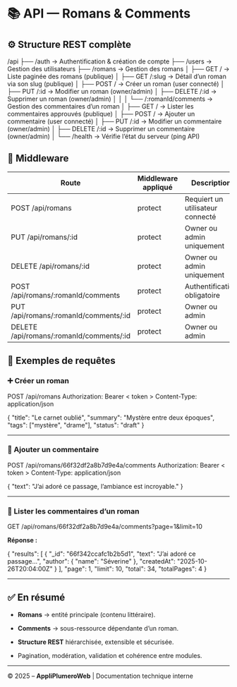# 📚 API — Romans & Comments

## ⚙️ Structure REST complète

/api
├── /auth → Authentification & création de compte
├── /users → Gestion des utilisateurs
├── /romans → Gestion des romans
│ ├── GET / → Liste paginée des romans (publique)
│ ├── GET /:slug → Détail d’un roman via son slug (publique)
│ ├── POST / → Créer un roman (user connecté)
│ ├── PUT /:id → Modifier un roman (owner/admin)
│ ├── DELETE /:id → Supprimer un roman (owner/admin)
│ │
│ └── /:romanId/comments → Gestion des commentaires d’un roman
│ ├── GET / → Lister les commentaires approuvés (publique)
│ ├── POST / → Ajouter un commentaire (user connecté)
│ ├── PUT /:id → Modifier un commentaire (owner/admin)
│ ├── DELETE /:id → Supprimer un commentaire (owner/admin)
│
└── /health → Vérifie l’état du serveur (ping API)

## **🧩 Middleware**

| **Route**                                | **Middleware appliqué** | **Description**                  |
| ---------------------------------------- | ----------------------- | -------------------------------- |
| POST /api/romans                         | protect                 | Requiert un utilisateur connecté |
| PUT /api/romans/:id                      | protect                 | Owner ou admin uniquement        |
| DELETE /api/romans/:id                   | protect                 | Owner ou admin uniquement        |
| POST /api/romans/:romanId/comments       | protect                 | Authentification obligatoire     |
| PUT /api/romans/:romanId/comments/:id    | protect                 | Owner ou admin                   |
| DELETE /api/romans/:romanId/comments/:id | protect                 | Owner ou admin                   |

## **💬 Exemples de requêtes**

### **➕ Créer un roman**

POST /api/romans
Authorization: Bearer < token >
Content-Type: application/json

{
"title": "Le carnet oublié",
"summary": "Mystère entre deux époques",
"tags": ["mystère", "drame"],
"status": "draft"
}

---

### **💬 Ajouter un commentaire**

POST /api/romans/66f32df2a8b7d9e4a/comments
Authorization: Bearer < token >
Content-Type: application/json

{
"text": "J’ai adoré ce passage, l’ambiance est incroyable."
}

---

### **🔎 Lister les commentaires d’un roman**

GET /api/romans/66f32df2a8b7d9e4a/comments?page=1&limit=10

**Réponse :**

{
"results": [
{
"_id": "66f342ccafc1b2b5d1",
"text": "J’ai adoré ce passage...",
"author": { "name": "Séverine" },
"createdAt": "2025-10-26T20:04:00Z"
}
],
"page": 1,
"limit": 10,
"total": 34,
"totalPages": 4
}

---

## **✅ En résumé**

- **Romans** → entité principale (contenu littéraire).

- **Comments** → sous-ressource dépendante d’un roman.

- **Structure REST** hiérarchisée, extensible et sécurisée.

- Pagination, modération, validation et cohérence entre modules.

---

© 2025 – **AppliPlumeroWeb** | Documentation technique interne
